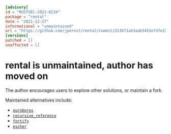 ```toml
[advisory]
id = "RUSTSEC-2021-0134"
package = "rental"
date = "2021-12-27"
informational = "unmaintained"
url = "https://github.com/jpernst/rental/commit/213671ab3aab3452efd7e2290c6bb714ee327014"
[versions]
patched = []
unaffected = []
```

# rental is unmaintained, author has moved on

The author encourages users to explore other solutions, or maintain a fork.

Maintained alternatives include:

* [`ouroboros`](https://crates.io/crates/ouroboros)
* [`recursive_reference`](https://crates.io/crates/recursive_reference)
* [`fortify`](https://crates.io/crates/fortify)
* [`escher`](https://crates.io/crates/escher)
